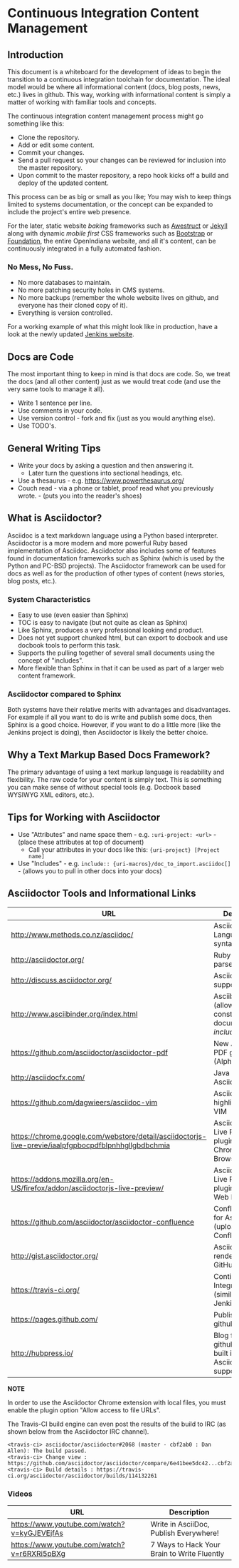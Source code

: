 # Continuous Integration Content Management


## Introduction

This document is a whiteboard for the development of ideas to begin the transition to a continuous integration toolchain for documentation.
The ideal model would be where all informational content (docs, blog posts, news, etc.) lives in github.
This way, working with informational content is simply a matter of working with familiar tools and concepts.

The continuous integration content management process might go something like this:

* Clone the repository.
* Add or edit some content.
* Commit your changes.
* Send a pull request so your changes can be reviewed for inclusion into the master repository.
* Upon commit to the master repository, a repo hook kicks off a build and deploy of the updated content.

This process can be as big or small as you like;
You may wish to keep things limited to systems documentation, or the concept can be expanded to include the project's entire web presence.

For the later, static website _baking_ frameworks such as [Awestruct](http://awestruct.org/) or [Jekyll](https://jekyllrb.com/) along with dynamic _mobile first_ CSS frameworks such as [Bootstrap](http://getbootstrap.com/) or [Foundation](http://foundation.zurb.com/), the entire OpenIndiana website, and all it's content, can be continuously integrated in a fully automated fashion.

### No Mess, No Fuss.

* No more databases to maintain.
* No more patching security holes in CMS systems.
* No more backups (remember the whole website lives on github, and everyone has their cloned copy of it).
* Everything is version controlled.

For a working example of what this might look like in production, have a look at the newly updated [Jenkins website](https://jenkins.io/index.html).

## Docs are Code

The most important thing to keep in mind is that docs are code.
So, we treat the docs (and all other content) just as we would treat code (and use the very same tools to manage it all).

* Write 1 sentence per line.
* Use comments in your code.
* Use version control - fork and fix (just as you would anything else).
* Use TODO's.

## General Writing Tips

* Write your docs by asking a question and then answering it.
	* Later turn the questions into sectional headings, etc.
* Use a thesaurus - e.g. https://www.powerthesaurus.org/
* Couch read - via a phone or tablet, proof read what you previously wrote. - (puts you into the reader's shoes)

## What is Asciidoctor?

Asciidoc is a text markdown language using a Python based interpreter.
Asciidoctor is a more modern and more powerful Ruby based implementation of Asciidoc.
Asciidoctor also includes some of features found in documentation frameworks such as Sphinx (which is used by the Python and PC-BSD projects).
The Asciidoctor framework can be used for docs as well as for the production of other types of content (news stories, blog posts, etc.).

### System Characteristics
* Easy to use (even easier than Sphinx)
* TOC is easy to navigate (but not quite as clean as Sphinx)
* Like Sphinx, produces a very professional looking end product.
* Does not yet support chunked html, but can export to docbook and use docbook tools to perform this task.
* Supports the pulling together of several small documents using the concept of "includes".
* More flexible than Sphinx in that it can be used as part of a larger web content framework.

### Asciidoctor compared to Sphinx
Both systems have their relative merits with advantages and disadvantages.
For example if all you want to do is write and publish some docs, then Sphinx is a good choice.
However, if you want to do a little more (like the Jenkins project is doing), then Asciidoctor is likely the better choice.


## Why a Text Markup Based Docs Framework?

The primary advantage of using a text markup language is readability and flexibility.
The raw code for your content is simply text.
This is something you can make sense of without special tools (e.g. Docbook based WYSIWYG XML editors, etc.).


## Tips for Working with Asciidoctor

* Use "Attributes" and name space them - e.g. `:uri-project: <url>` -(place these attributes at top of document)
	* Call your attributes in your docs like this: `{uri-project} [Project name]`
* Use "Includes" - e.g. `include:: {uri-macros}/doc_to_import.asciidoc[]` - (allows you to pull in other docs into your docs)

## Asciidoctor Tools and Informational Links

| URL | Description |
|------------------------------------------------------------------------------------------------------|-----------------------------------------------------------------------|
| http://www.methods.co.nz/asciidoc/ | Asciidoc Language (the syntax) |
| http://asciidoctor.org/ | Ruby based parser and tools |
| http://discuss.asciidoctor.org/ | Asciidoctor support forum |
| http://www.asciibinder.org/index.html | Asciibinder - (allows the construction of documents using _includes_) |
| https://github.com/asciidoctor/asciidoctor-pdf | New Asciidoctor PDF generator (Alpha software) |
| http://asciidocfx.com/ | Java based Asciidoc IDE |
| https://github.com/dagwieers/asciidoc-vim | Asciidoc Syntax highlighting for VIM |
| https://chrome.google.com/webstore/detail/asciidoctorjs-live-previe/iaalpfgpbocpdfblpnhhgllgbdbchmia | Asciidoctor.js Live Preview plugin for Google Chrome Web Browser |
| https://addons.mozilla.org/en-US/firefox/addon/asciidoctorjs-live-preview/ | Asciidoctor.js Live Preview plugin for Firefox Web Browser |
| https://github.com/asciidoctor/asciidoctor-confluence | Confluenceplugin for Asciidoctor - (uploads to Confluence site) |
| http://gist.asciidoctor.org/ | Asciidoctor page renderer for GitHub Gist URL's |
| https://travis-ci.org/ | Continuous Integration (similar to Jenkins, etc.) |
| https://pages.github.com/ | Publish from your github repo |
| http://hubpress.io/ | Blog from your github repo - built in Asciidoctor support |

**NOTE**

In order to use the Asciidoctor Chrome extension with local files, you must enable the plugin option "Allow access to file URLs".

The Travis-CI build engine can even post the results of the build to IRC (as shown below from the Asciidoctor IRC channel).

	<travis-ci> asciidoctor/asciidoctor#2068 (master - cbf2ab0 : Dan Allen): The build passed.
	<travis-ci> Change view : https://github.com/asciidoctor/asciidoctor/compare/6e41bee5dc42...cbf2ab0a9b78
	<travis-ci> Build details : https://travis-ci.org/asciidoctor/asciidoctor/builds/114132261

### Videos

| URL | Description |
|---------------------------------------------|---------------------------------------------|
| https://www.youtube.com/watch?v=kyGJEVEjfAs | Write in AsciiDoc, Publish Everywhere! |
| https://www.youtube.com/watch?v=r6RXRi5pBXg | 7 Ways to Hack Your Brain to Write Fluently |

